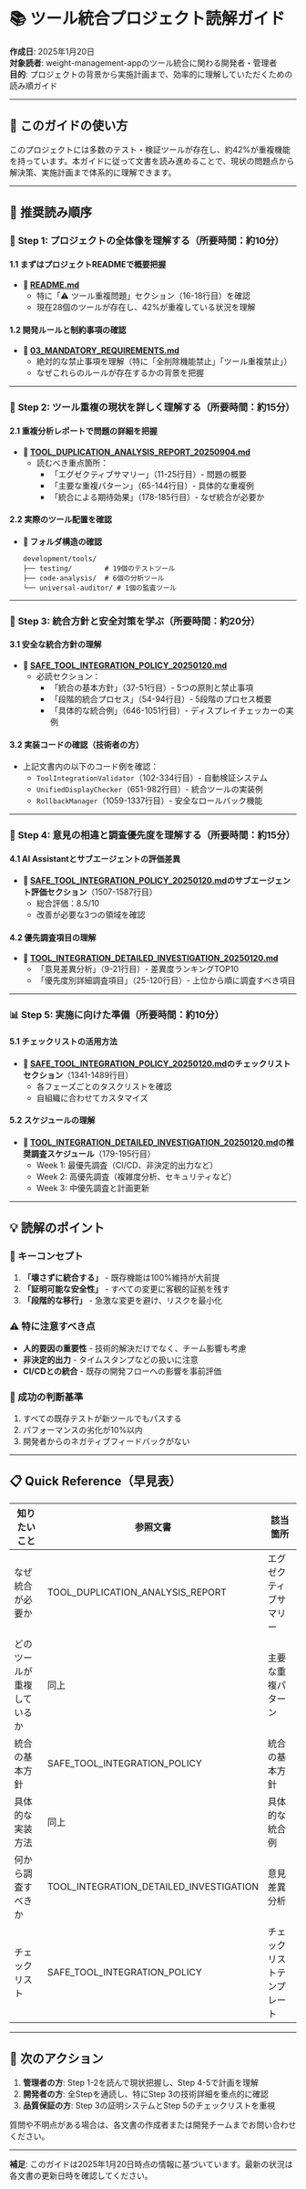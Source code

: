 # 📚 ツール統合プロジェクト読解ガイド

**作成日**: 2025年1月20日  
**対象読者**: weight-management-appのツール統合に関わる開発者・管理者  
**目的**: プロジェクトの背景から実施計画まで、効率的に理解していただくための読み順ガイド

---

## 🎯 このガイドの使い方

このプロジェクトには多数のテスト・検証ツールが存在し、約42%が重複機能を持っています。本ガイドに従って文書を読み進めることで、現状の問題点から解決策、実施計画まで体系的に理解できます。

---

## 📖 推奨読み順序

### 🥇 **Step 1: プロジェクトの全体像を理解する**（所要時間：約10分）

#### 1.1 まずはプロジェクトREADMEで概要把握
- **📄 [README.md](../../README.md)**
  - 特に「⚠️ ツール重複問題」セクション（16-18行目）を確認
  - 現在28個のツールが存在し、42%が重複している状況を理解

#### 1.2 開発ルールと制約事項の確認
- **📄 [03_MANDATORY_REQUIREMENTS.md](../../documentation/project/03_MANDATORY_REQUIREMENTS.md)**
  - 絶対的な禁止事項を理解（特に「全削除機能禁止」「ツール重複禁止」）
  - なぜこれらのルールが存在するかの背景を把握

---

### 🥈 **Step 2: ツール重複の現状を詳しく理解する**（所要時間：約15分）

#### 2.1 重複分析レポートで問題の詳細を把握
- **📄 [TOOL_DUPLICATION_ANALYSIS_REPORT_20250904.md](./TOOL_DUPLICATION_ANALYSIS_REPORT_20250904.md)**
  - 読むべき重点箇所：
    - 「エグゼクティブサマリー」（11-25行目）- 問題の概要
    - 「主要な重複パターン」（65-144行目）- 具体的な重複例
    - 「統合による期待効果」（178-185行目）- なぜ統合が必要か

#### 2.2 実際のツール配置を確認
- **📂 フォルダ構造の確認**
  ```
  development/tools/
  ├── testing/        # 19個のテストツール
  ├── code-analysis/  # 6個の分析ツール
  └── universal-auditor/ # 1個の監査ツール
  ```

---

### 🥉 **Step 3: 統合方針と安全対策を学ぶ**（所要時間：約20分）

#### 3.1 安全な統合方針の理解
- **📄 [SAFE_TOOL_INTEGRATION_POLICY_20250120.md](./SAFE_TOOL_INTEGRATION_POLICY_20250120.md)**
  - 必読セクション：
    - 「統合の基本方針」（37-51行目）- 5つの原則と禁止事項
    - 「段階的統合プロセス」（54-94行目）- 5段階のプロセス概要
    - 「具体的な統合例」（646-1051行目）- ディスプレイチェッカーの実例

#### 3.2 実装コードの確認（技術者の方）
- 上記文書内の以下のコード例を確認：
  - `ToolIntegrationValidator`（102-334行目）- 自動検証システム
  - `UnifiedDisplayChecker`（651-982行目）- 統合ツールの実装例
  - `RollbackManager`（1059-1337行目）- 安全なロールバック機能

---

### 🏅 **Step 4: 意見の相違と調査優先度を理解する**（所要時間：約15分）

#### 4.1 AI Assistantとサブエージェントの評価差異
- **📄 [SAFE_TOOL_INTEGRATION_POLICY_20250120.md](./SAFE_TOOL_INTEGRATION_POLICY_20250120.md)のサブエージェント評価セクション**（1507-1587行目）
  - 総合評価：8.5/10
  - 改善が必要な3つの領域を確認

#### 4.2 優先調査項目の理解
- **📄 [TOOL_INTEGRATION_DETAILED_INVESTIGATION_20250120.md](./TOOL_INTEGRATION_DETAILED_INVESTIGATION_20250120.md)**
  - 「意見差異分析」（9-21行目）- 差異度ランキングTOP10
  - 「優先度別詳細調査項目」（25-120行目）- 上位から順に調査すべき項目

---

### 📊 **Step 5: 実施に向けた準備**（所要時間：約10分）

#### 5.1 チェックリストの活用方法
- **📄 [SAFE_TOOL_INTEGRATION_POLICY_20250120.md](./SAFE_TOOL_INTEGRATION_POLICY_20250120.md)のチェックリストセクション**（1341-1489行目）
  - 各フェーズごとのタスクリストを確認
  - 自組織に合わせてカスタマイズ

#### 5.2 スケジュールの理解
- **📄 [TOOL_INTEGRATION_DETAILED_INVESTIGATION_20250120.md](./TOOL_INTEGRATION_DETAILED_INVESTIGATION_20250120.md)の推奨調査スケジュール**（179-195行目）
  - Week 1: 最優先調査（CI/CD、非決定的出力など）
  - Week 2: 高優先調査（複雑度分析、セキュリティなど）
  - Week 3: 中優先調査と計画更新

---

## 💡 読解のポイント

### 🔑 キーコンセプト
1. **「壊さずに統合する」** - 既存機能は100%維持が大前提
2. **「証明可能な安全性」** - すべての変更に客観的証拠を残す
3. **「段階的な移行」** - 急激な変更を避け、リスクを最小化

### ⚠️ 特に注意すべき点
- **人的要因の重要性** - 技術的解決だけでなく、チーム影響も考慮
- **非決定的出力** - タイムスタンプなどの扱いに注意
- **CI/CDとの統合** - 既存の開発フローへの影響を事前評価

### 🎯 成功の判断基準
1. すべての既存テストが新ツールでもパスする
2. パフォーマンスの劣化が10%以内
3. 開発者からのネガティブフィードバックがない

---

## 📋 Quick Reference（早見表）

| 知りたいこと | 参照文書 | 該当箇所 |
|------------|---------|----------|
| なぜ統合が必要か | TOOL_DUPLICATION_ANALYSIS_REPORT | エグゼクティブサマリー |
| どのツールが重複しているか | 同上 | 主要な重複パターン |
| 統合の基本方針 | SAFE_TOOL_INTEGRATION_POLICY | 統合の基本方針 |
| 具体的な実装方法 | 同上 | 具体的な統合例 |
| 何から調査すべきか | TOOL_INTEGRATION_DETAILED_INVESTIGATION | 意見差異分析 |
| チェックリスト | SAFE_TOOL_INTEGRATION_POLICY | チェックリストテンプレート |

---

## 🚀 次のアクション

1. **管理者の方**: Step 1-2を読んで現状把握し、Step 4-5で計画を理解
2. **開発者の方**: 全Stepを通読し、特にStep 3の技術詳細を重点的に確認
3. **品質保証の方**: Step 3の証明システムとStep 5のチェックリストを重視

質問や不明点がある場合は、各文書の作成者または開発チームまでお問い合わせください。

---

**補足**: このガイドは2025年1月20日時点の情報に基づいています。最新の状況は各文書の更新日時を確認してください。